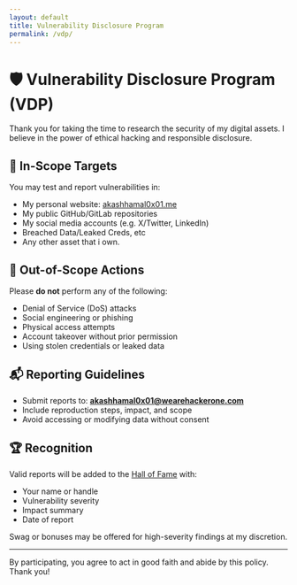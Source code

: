 ```yaml
---
layout: default
title: Vulnerability Disclosure Program
permalink: /vdp/
---
```


# 🛡️ Vulnerability Disclosure Program (VDP)

Thank you for taking the time to research the security of my digital assets. I believe in the power of ethical hacking and responsible disclosure.

## 🎯 In-Scope Targets

You may test and report vulnerabilities in:

- My personal website: [akashhamal0x01.me](https://akashhamal0x01.me)
- My public GitHub/GitLab repositories
- My social media accounts (e.g. X/Twitter, LinkedIn)
- Breached Data/Leaked Creds, etc
- Any other asset that i own.

## 🚫 Out-of-Scope Actions

Please **do not** perform any of the following:

- Denial of Service (DoS) attacks
- Social engineering or phishing
- Physical access attempts
- Account takeover without prior permission
- Using stolen credentials or leaked data

## 📬 Reporting Guidelines

- Submit reports to: **[akashhamal0x01@wearehackerone.com](mailto:akashhamal0x01@wearehackerone.com)**
- Include reproduction steps, impact, and scope
- Avoid accessing or modifying data without consent

## 🏆 Recognition

Valid reports will be added to the [Hall of Fame](/hof/) with:

- Your name or handle
- Vulnerability severity
- Impact summary
- Date of report

Swag or bonuses may be offered for high-severity findings at my discretion.

---

By participating, you agree to act in good faith and abide by this policy. Thank you!
